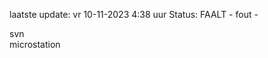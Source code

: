 laatste update: 
vr 10-11-2023  4:38   uur 
Status: FAALT - fout - 
<div class="service R">svn</div><div class="service R">microstation</div>
